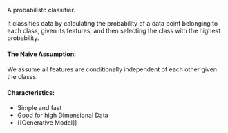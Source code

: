 A probabilistc classifier.

It classifies data by calculating the probability of a data point belonging to each class, given its features, and then selecting the class with the highest probability.

#### The Naive Assumption:
We assume all features are conditionally independent of each other given the classs.

#### Characteristics:
- Simple and fast
- Good for high Dimensional Data
- [[Generative Model]]